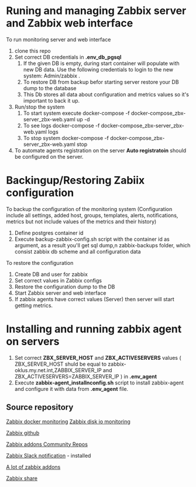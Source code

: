 
# Runing and managing Zabbix server and Zabbix web interface
To run monitoring server and web interface 
1. clone this repo
2. Set correct DB credentials in **.env_db_pgsql**
	1. If the given DB is empty, during start container will populate with new DB data. Use the following credentials to login to the new system: Admin/zabbix .
	2. To restore DB from backup befor starting server restore your DB dump to the database
    2. This Db stores all data about configuration and metrics values so it's important to back it up.
3. Run/stop the system
    1. To start system execute  docker-compose -f docker-compose_zbx-server_zbx-web.yaml up -d 
    2. To see logs docker-compose -f docker-compose_zbx-server_zbx-web.yaml logs
    3. To stop system docker-compose -f docker-compose_zbx-server_zbx-web.yaml stop
4. To automate agents registration on the server **Auto registratoin** should be configured on the server.

# Backingup/Restoring Zabiix configuration

To backup the configuration of the monitoring system (Configuration include all settings, added host, groups, templates, alerts, notifications, metrics but not include values of the metrics and their history)
1. Define postgres container id
2. Execute backup-zabbix-config.sh script with the container id as argument, as a result you'll get sql dump,n zabbix-backups folder, which consist zabbix db scheme and all configuration data

To restore the configuration
1. Create DB and user for zabbix
2. Set correct values in Zabbix configs
3. Restore the configuration dump to the DB
4. Start Zabbix server and web interface
5. If zabbix agents have correct values (Server) then server will start getting metrics.



# Installing and running zabbix agent on servers
1. Set correct **ZBX_SERVER_HOST** and **ZBX_ACTIVESERVERS** values ( ZBX_SERVER_HOST shuld be equal to zabbix-oklus.my.net.int,ZABBIX_SERVER_IP and ZBX_ACTIVESERVERS=ZABBIX_SERVER_IP ) in **.env_agent**
2. Execute **zabbix-agent_installnconfig.sh** script to install zabbix-agent and configure it with data from **.env_agent** file.

## Source repository

[Zabbix docker monitoring](https://github.com/szimszon/docker_monitor_zabbix)
[Zabbix disk io monitoring](https://github.com/grundic/zabbix-disk-performance)


[Zabbix github](https://github.com/zabbix/zabbix-docker)

[Zabbix addons Community Repos](https://github.com/zabbix/zabbix-community-repos.git) 

[Zabbix Slack notification](https://github.com/ericoc/zabbix-slack-alertscript) - installed

[A lot of zabbix addons](https://monitoringartist.github.io/zabbix-searcher/#)

[Zabbix share](https://share.zabbix.com/)








